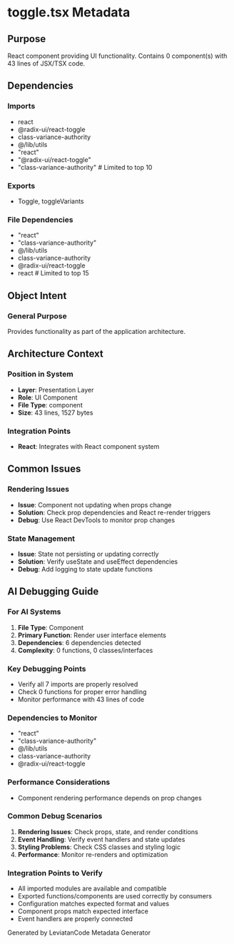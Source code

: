 # toggle.tsx Metadata

## Purpose
React component providing UI functionality. Contains 0 component(s) with 43 lines of JSX/TSX code.

## Dependencies

### Imports
- react
- @radix-ui/react-toggle
- class-variance-authority
- @/lib/utils
- "react"
- "@radix-ui/react-toggle"
- "class-variance-authority"  # Limited to top 10

### Exports
- Toggle, toggleVariants 

### File Dependencies
- "react"
- "class-variance-authority"
- @/lib/utils
- class-variance-authority
- @radix-ui/react-toggle
- react  # Limited to top 15

## Object Intent

### General Purpose
Provides functionality as part of the application architecture.

## Architecture Context

### Position in System
- **Layer**: Presentation Layer
- **Role**: UI Component
- **File Type**: component
- **Size**: 43 lines, 1527 bytes

### Integration Points
- **React**: Integrates with React component system

## Common Issues

### Rendering Issues
- **Issue**: Component not updating when props change
- **Solution**: Check prop dependencies and React re-render triggers
- **Debug**: Use React DevTools to monitor prop changes

### State Management
- **Issue**: State not persisting or updating correctly
- **Solution**: Verify useState and useEffect dependencies
- **Debug**: Add logging to state update functions

## AI Debugging Guide

### For AI Systems
1. **File Type**: Component
2. **Primary Function**: Render user interface elements
3. **Dependencies**: 6 dependencies detected
4. **Complexity**: 0 functions, 0 classes/interfaces

### Key Debugging Points
- Verify all 7 imports are properly resolved
- Check 0 functions for proper error handling
- Monitor performance with 43 lines of code

### Dependencies to Monitor
- "react"
- "class-variance-authority"
- @/lib/utils
- class-variance-authority
- @radix-ui/react-toggle

### Performance Considerations
- Component rendering performance depends on prop changes

### Common Debug Scenarios
1. **Rendering Issues**: Check props, state, and render conditions
2. **Event Handling**: Verify event handlers and state updates
3. **Styling Problems**: Check CSS classes and styling logic
4. **Performance**: Monitor re-renders and optimization

### Integration Points to Verify
- All imported modules are available and compatible
- Exported functions/components are used correctly by consumers
- Configuration matches expected format and values
- Component props match expected interface
- Event handlers are properly connected

Generated by LeviatanCode Metadata Generator
